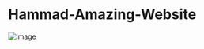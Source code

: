 # Hammad-Amazing-Website
![image](https://github.com/HammadAdnan201/Hammad-Amazing-Website/assets/168765100/bbc13e78-fc30-4bd2-8907-9bb323adf99e)
